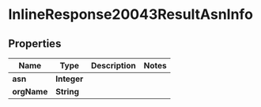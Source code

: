 # InlineResponse20043ResultAsnInfo

## Properties
Name | Type | Description | Notes
------------ | ------------- | ------------- | -------------
**asn** | **Integer** |  | 
**orgName** | **String** |  | 
